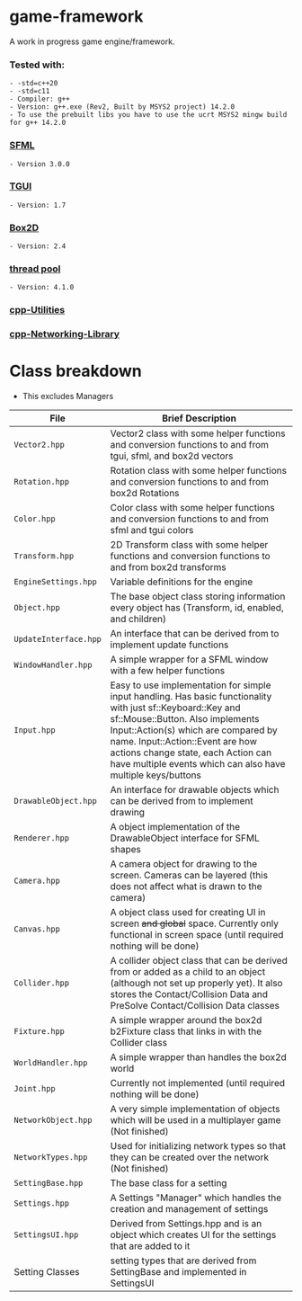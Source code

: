 # game-framework
A work in progress game engine/framework.

### Tested with: 
    - -std=c++20
    - -std=c11
    - Compiler: g++
    - Version: g++.exe (Rev2, Built by MSYS2 project) 14.2.0
    - To use the prebuilt libs you have to use the ucrt MSYS2 mingw build for g++ 14.2.0

### [SFML](https://www.sfml-dev.org/index.php)
    - Version 3.0.0

### [TGUI](https://tgui.eu/)
    - Version: 1.7

### [Box2D](https://box2d.org/)
    - Version: 2.4

### [thread pool](https://github.com/bshoshany/thread-pool?tab=readme-ov-file#installing-the-library)
    - Version: 4.1.0

### [cpp-Utilities](https://github.com/finjosh/cpp-Utilities)

### [cpp-Networking-Library](https://github.com/finjosh/cpp-Networking-Library)

# Class breakdown
  - This excludes Managers

| File | Brief Description  |
| --- | --- |
| `Vector2.hpp` | Vector2 class with some helper functions and conversion functions to and from tgui, sfml, and box2d vectors |
| `Rotation.hpp` | Rotation class with some helper functions and conversion functions to and from box2d Rotations |
| `Color.hpp` | Color class with some helper functions and conversion functions to and from sfml and tgui colors |
| `Transform.hpp` | 2D Transform class with some helper functions and conversion functions to and from box2d transforms |
| `EngineSettings.hpp` | Variable definitions for the engine |
| `Object.hpp` | The base object class storing information every object has (Transform, id, enabled, and children) |
| `UpdateInterface.hpp` | An interface that can be derived from to implement update functions |
| `WindowHandler.hpp` | A simple wrapper for a SFML window with a few helper functions |
| `Input.hpp` | Easy to use implementation for simple input handling. Has basic functionality with just sf::Keyboard::Key and sf::Mouse::Button. Also implements Input::Action(s) which are compared by name. Input::Action::Event are how actions change state, each Action can have multiple events which can also have multiple keys/buttons |
| `DrawableObject.hpp` | An interface for drawable objects which can be derived from to implement drawing |
| `Renderer.hpp` | A object implementation of the DrawableObject interface for SFML shapes |
| `Camera.hpp` | A camera object for drawing to the screen. Cameras can be layered (this does not affect what is drawn to the camera) |
| `Canvas.hpp` | A object class used for creating UI in screen ~~and global~~ space. Currently only functional in screen space (until required nothing will be done) |
| `Collider.hpp` | A collider object class that can be derived from or added as a child to an object (although not set up properly yet). It also stores the Contact/Collision Data and PreSolve Contact/Collision Data classes |
| `Fixture.hpp` | A simple wrapper around the box2d b2Fixture class that links in with the Collider class |
| `WorldHandler.hpp` | A simple wrapper than handles the box2d world |
| `Joint.hpp` | Currently not implemented (until required nothing will be done) |
| `NetworkObject.hpp` | A very simple implementation of objects which will be used in a multiplayer game (Not finished) |
| `NetworkTypes.hpp` | Used for initializing network types so that they can be created over the network (Not finished) |
| `SettingBase.hpp` | The base class for a setting |
| `Settings.hpp` | A Settings "Manager" which handles the creation and management of settings |
| `SettingsUI.hpp` | Derived from Settings.hpp and is an object which creates UI for the settings that are added to it |
| Setting Classes | setting types that are derived from SettingBase and implemented in SettingsUI |
